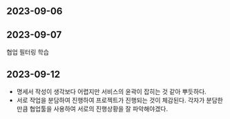 ## 2023-09-06

## 2023-09-07

협업 필터링 학습

## 2023-09-12

- 명세서 작성이 생각보다 어렵지만 서비스의 윤곽이 잡히는 것 같아 뿌듯하다.
- 서로 작업을 분담하여 진행하여 프로젝트가 진행되는 것이 체감된다. 각자가 분담한 만큼 협업툴을 사용하여 서로의 진행상황을 잘 파악해야겠다.
